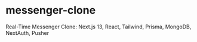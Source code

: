 # messenger-clone
Real-Time Messenger Clone: Next.js 13, React, Tailwind, Prisma, MongoDB, NextAuth, Pusher
